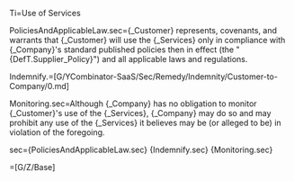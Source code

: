 Ti=Use of Services

PoliciesAndApplicableLaw.sec={_Customer} represents, covenants, and warrants that {_Customer} will use the {_Services} only in compliance with {_Company}'s standard published policies then in effect (the "{DefT.Supplier_Policy}") and all applicable laws and regulations.

Indemnify.=[G/YCombinator-SaaS/Sec/Remedy/Indemnity/Customer-to-Company/0.md]

Monitoring.sec=Although {_Company} has no obligation to monitor {_Customer}'s use of the {_Services}, {_Company} may do so and may prohibit any use of the {_Services} it believes may be (or alleged to be) in violation of the foregoing.

sec={PoliciesAndApplicableLaw.sec} {Indemnify.sec} {Monitoring.sec}

=[G/Z/Base]
